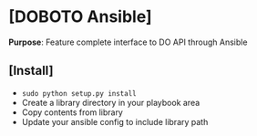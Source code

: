 # [DOBOTO Ansible]

**Purpose**: Feature complete interface to DO API through Ansible

## [Install]
- `sudo python setup.py install`
- Create a library directory in your playbook area
- Copy contents from library
- Update your ansible config to include library path
